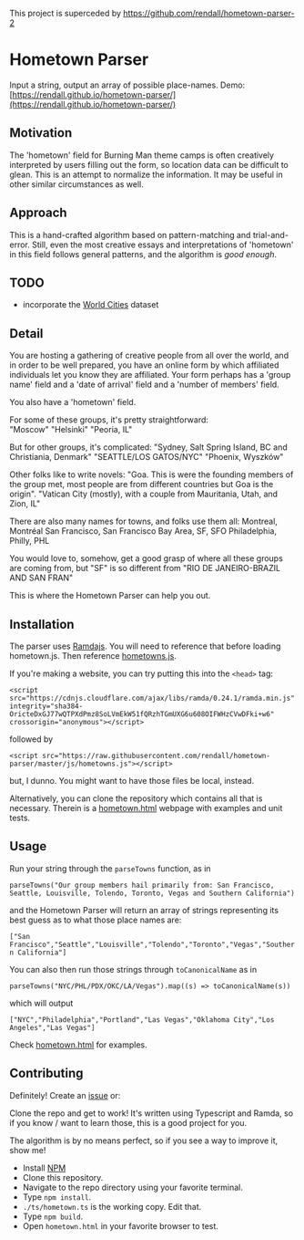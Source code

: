 This project is superceded by <https://github.com/rendall/hometown-parser-2>

Hometown Parser
=============

Input a string, output an array of possible place-names. Demo: [https://rendall.github.io/hometown-parser/](https://rendall.github.io/hometown-parser/)

Motivation
-----------

The 'hometown' field for Burning Man theme camps is often creatively interpreted by users filling out the form, so location data can be difficult to glean. This is an attempt to normalize the information. It may be useful in other similar circumstances as well.

Approach
--------

This is a hand-crafted algorithm based on pattern-matching and trial-and-error. Still, even the most creative essays and interpretations of 'hometown' in this field follows general patterns, and the algorithm is *good enough*.

TODO
----

- incorporate the [World Cities](https://github.com/datasets/world-cities) dataset

Detail
------

You are hosting a gathering of creative people from all over the world, and in order to be well prepared, you have an online form by which affiliated individuals let you know they are affiliated.  Your form perhaps has a 'group name' field and a 'date of arrival' field and a 'number of members' field.  

You also have a 'hometown' field.

For some of these groups, it's pretty straightforward:  
"Moscow"
"Helsinki"
"Peoria, IL"

But for other groups, it's complicated:
"Sydney, Salt Spring Island, BC and Christiania, Denmark"
"SEATTLE/LOS GATOS/NYC"
"Phoenix, Wyszków"

Other folks like to write novels:
"Goa. This is were the founding members of the group met, most people are from different countries but Goa is the origin".
"Vatican City (mostly), with a couple from Mauritania, Utah, and Zion, IL"

There are also many names for towns, and folks use them all:
Montreal, Montréal
San Francisco, San Francisco Bay Area, SF, SFO
Philadelphia, Philly, PHL

You would love to, somehow, get a good grasp of where all these groups are coming from, but "SF" is so different from "RIO DE JANEIRO-BRAZIL AND SAN FRAN"

This is where the Hometown Parser can help you out.

Installation
-----------

The parser uses [Ramdajs](https://cdnjs.cloudflare.com/ajax/libs/ramda/0.24.1/ramda.min.js).  You will need to reference that before loading hometown.js. Then reference [hometowns.js](https://raw.githubusercontent.com/rendall/hometown-parser/master/js/hometowns.js).

If you're making a website, you can try putting this into the `<head>` tag:

`<script src="https://cdnjs.cloudflare.com/ajax/libs/ramda/0.24.1/ramda.min.js" integrity="sha384-OricteDxGJ77wQTPXdPmz8SoLVmEkW51fQRzhTGmUXG6u608OIFWHzCVwDFki+w6" crossorigin="anonymous"></script>`

followed by

`<script src="https://raw.githubusercontent.com/rendall/hometown-parser/master/js/hometowns.js"></script>`

but, I dunno. You might want to have those files be local, instead.

Alternatively, you can clone the repository which contains all that is necessary. Therein is a [hometown.html](https://raw.githubusercontent.com/rendall/hometown-parser/master/hometown.html) webpage with examples and unit tests.

Usage
-----

Run your string through the `parseTowns` function, as in

`parseTowns("Our group members hail primarily from: San Francisco, Seattle, Louisville, Tolendo, Toronto, Vegas and Southern California")`

and the Hometown Parser will return an array of strings representing its best guess as to what those place names are:

`["San Francisco","Seattle","Louisville","Tolendo","Toronto","Vegas","Southern California"]`

You can also then run those strings through `toCanonicalName` as in

`parseTowns("NYC/PHL/PDX/OKC/LA/Vegas").map((s) => toCanonicalName(s))`

which will output

`["NYC","Philadelphia","Portland","Las Vegas","Oklahoma City","Los Angeles","Las Vegas"]`

Check [hometown.html](https://raw.githubusercontent.com/rendall/hometown-parser/master/hometown.html) for examples.

Contributing
------------

Definitely! Create an [issue](issues) or:

Clone the repo and get to work!  It's written using Typescript and Ramda, so if you know / want to learn those, this is a good project for you.

The algorithm is by no means perfect, so if you see a way to improve it, show me!

* Install [NPM](https://www.npmjs.com/get-npm)
* Clone this repository.
* Navigate to the repo directory using your favorite terminal.
* Type `npm install`.
* `./ts/hometown.ts` is the working copy. Edit that.
* Type `npm build`.
* Open `hometown.html` in your favorite browser to test.
